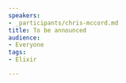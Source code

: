 ```yaml
---
speakers:
- _participants/chris-mccord.md
title: To be announced
audience:
- Everyone
tags:
- Elixir

---
```


